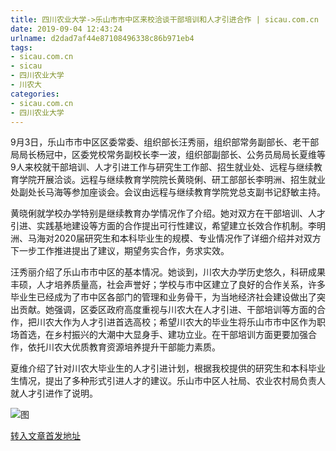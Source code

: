 ```yaml
---
title: 四川农业大学->乐山市市中区来校洽谈干部培训和人才引进合作 | sicau.com.cn
date: 2019-09-04 12:43:24
urlname: d2dad7af44e87108496338c86b971eb4
tags: 
- sicau.com.cn
- sicau
- 四川农业大学
- 川农大
categories:
- sicau.com.cn
- 四川农业大学
---
```



9月3日，乐山市市中区区委常委、组织部长汪秀丽，组织部常务副部长、老干部局局长杨冠中，区委党校常务副校长李一波，组织部副部长、公务员局局长夏维等9人来校就干部培训、人才引进工作与研究生工作部、招生就业处、远程与继续教育学院开展洽谈。远程与继续教育学院院长黄晓俐、研工部部长李明洲、招生就业处副处长马海等参加座谈会。会议由远程与继续教育学院党总支副书记舒敏主持。

黄晓俐就学校办学特别是继续教育办学情况作了介绍。她对双方在干部培训、人才引进、实践基地建设等方面的合作提出可行性建议，希望建立长效合作机制。李明洲、马海对2020届研究生和本科毕业生的规模、专业情况作了详细介绍并对双方下一步工作推进提出了建议，期望务实合作，务求实效。

汪秀丽介绍了乐山市市中区的基本情况。她谈到，川农大办学历史悠久，科研成果丰硕，人才培养质量高，社会声誉好；学校与市中区建立了良好的合作关系，许多毕业生已经成为了市中区各部门的管理和业务骨干，为当地经济社会建设做出了突出贡献。她强调，区委区政府高度重视与川农大在人才引进、干部培训等方面的合作，把川农大作为人才引进首选高校；希望川农大的毕业生将乐山市市中区作为职场首选，在乡村振兴的大潮中大显身手、建功立业。在干部培训方面更要加强合作，依托川农大优质教育资源培养提升干部能力素质。

夏维介绍了针对川农大毕业生的人才引进计划，根据我校提供的研究生和本科毕业生情况，提出了多种形式引进人才的建议。乐山市中区人社局、农业农村局负责人就人才引进作了说明。



![图](https://news.sicau.edu.cn/__local/8/C1/22/7AE5B781E665A11158D9053054B_BFF91BFD_D6519.png)

[转入文章首发地址](https://news.sicau.edu.cn/info/1078/53140.htm)